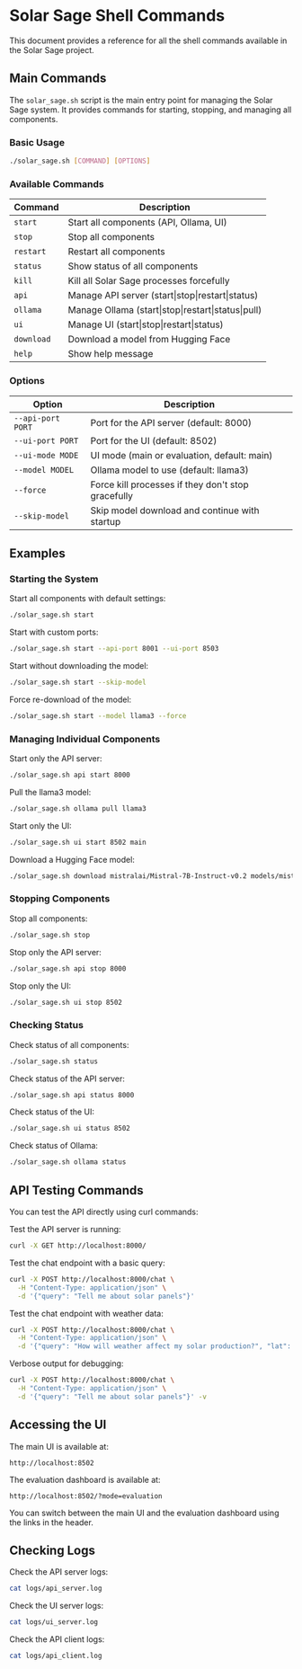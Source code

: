 # Solar Sage Shell Commands

This document provides a reference for all the shell commands available in the Solar Sage project.

## Main Commands

The `solar_sage.sh` script is the main entry point for managing the Solar Sage system. It provides commands for starting, stopping, and managing all components.

### Basic Usage

```bash
./solar_sage.sh [COMMAND] [OPTIONS]
```

### Available Commands

| Command | Description |
|---------|-------------|
| `start` | Start all components (API, Ollama, UI) |
| `stop` | Stop all components |
| `restart` | Restart all components |
| `status` | Show status of all components |
| `kill` | Kill all Solar Sage processes forcefully |
| `api` | Manage API server (start\|stop\|restart\|status) |
| `ollama` | Manage Ollama (start\|stop\|restart\|status\|pull) |
| `ui` | Manage UI (start\|stop\|restart\|status) |
| `download` | Download a model from Hugging Face |
| `help` | Show help message |

### Options

| Option | Description |
|--------|-------------|
| `--api-port PORT` | Port for the API server (default: 8000) |
| `--ui-port PORT` | Port for the UI (default: 8502) |
| `--ui-mode MODE` | UI mode (main or evaluation, default: main) |
| `--model MODEL` | Ollama model to use (default: llama3) |
| `--force` | Force kill processes if they don't stop gracefully |
| `--skip-model` | Skip model download and continue with startup |

## Examples

### Starting the System

Start all components with default settings:
```bash
./solar_sage.sh start
```

Start with custom ports:
```bash
./solar_sage.sh start --api-port 8001 --ui-port 8503
```

Start without downloading the model:
```bash
./solar_sage.sh start --skip-model
```

Force re-download of the model:
```bash
./solar_sage.sh start --model llama3 --force
```

### Managing Individual Components

Start only the API server:
```bash
./solar_sage.sh api start 8000
```

Pull the llama3 model:
```bash
./solar_sage.sh ollama pull llama3
```

Start only the UI:
```bash
./solar_sage.sh ui start 8502 main
```

Download a Hugging Face model:
```bash
./solar_sage.sh download mistralai/Mistral-7B-Instruct-v0.2 models/mistral-7b
```

### Stopping Components

Stop all components:
```bash
./solar_sage.sh stop
```

Stop only the API server:
```bash
./solar_sage.sh api stop 8000
```

Stop only the UI:
```bash
./solar_sage.sh ui stop 8502
```

### Checking Status

Check status of all components:
```bash
./solar_sage.sh status
```

Check status of the API server:
```bash
./solar_sage.sh api status 8000
```

Check status of the UI:
```bash
./solar_sage.sh ui status 8502
```

Check status of Ollama:
```bash
./solar_sage.sh ollama status
```

## API Testing Commands

You can test the API directly using curl commands:

Test the API server is running:
```bash
curl -X GET http://localhost:8000/
```

Test the chat endpoint with a basic query:
```bash
curl -X POST http://localhost:8000/chat \
  -H "Content-Type: application/json" \
  -d '{"query": "Tell me about solar panels"}'
```

Test the chat endpoint with weather data:
```bash
curl -X POST http://localhost:8000/chat \
  -H "Content-Type: application/json" \
  -d '{"query": "How will weather affect my solar production?", "lat": 37.7749, "lon": -122.4194, "include_weather": true}'
```

Verbose output for debugging:
```bash
curl -X POST http://localhost:8000/chat \
  -H "Content-Type: application/json" \
  -d '{"query": "Tell me about solar panels"}' -v
```

## Accessing the UI

The main UI is available at:
```
http://localhost:8502
```

The evaluation dashboard is available at:
```
http://localhost:8502/?mode=evaluation
```

You can switch between the main UI and the evaluation dashboard using the links in the header.

## Checking Logs

Check the API server logs:
```bash
cat logs/api_server.log
```

Check the UI server logs:
```bash
cat logs/ui_server.log
```

Check the API client logs:
```bash
cat logs/api_client.log
```
